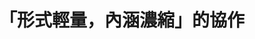 ---
layout: post
title: "「形式輕量，內涵濃縮」的協作"
tags:
  - "醫療"
id: 83
thumbnail: "/images/post/83/1NeOwLpUjJnLVAv0wZPNudFa9lXvEJC4M.png"
description: "開放政府第83次協作會議 癌症免疫新藥案"
color: "green"
publish: "true"
departments:
  - "衛福部"
cover:
  link: ""
introduction:
  content: "「致為病拼搏的年輕時代！」這是《我們都有病》一書的副標。以「年輕病友」作為自我認同的社群，沒有登記立案的組織身份，粉專卻有超過兩萬追蹤。
他們是開放政府第83次協作會議的提案社群。因為他們是「網友」，而非傳統規範意義上的「病友團體」。透過Join平台作為一把鑰匙，健保署開啟了與這個活力十足的社群的溝通之門。"
  image: "/images/post/83/1-O5Qfxj8k7DABVkOMDoL7ltzUc59QF6z.png"
join:
  type: "提"
  image: "/images/post/83/1WbUYzrGi2Vr40wkKGSF1CDnVj4ygYrsl.png"
embed:
  - type: "ministry_slide"
    links:
      - "https://issuu.com/pdis.tw/docs/1091201________________1_.pptx"
      - "https://issuu.com/pdis.tw/docs/______________.pptx"
  - type: "host_slide"
    links:
      - "https://issuu.com/pdis.tw/docs/_83_____________"
  - type: "transcript"
    links:
      - "https://sayit.pdis.nat.gov.tw/2020-12-01-%E9%96%8B%E6%94%BE%E6%94%BF%E5%BA%9C%E7%AC%AC83%E6%AC%A1%E5%8D%94%E4%BD%9C%E6%9C%83%E8%AD%B0"
pictures:
blogs:
  - https://pdis.nat.gov.tw/zh-TW/blog/%E5%BD%A2%E5%BC%8F%E8%BC%95%E9%87%8F-%E5%85%A7%E6%B6%B5%E6%BF%83%E7%B8%AE-%E7%9A%84%E5%8D%94%E4%BD%9C/
---